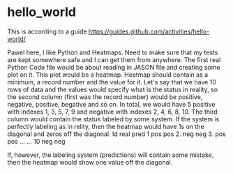 # hello_world
This is according to a guide https://guides.github.com/activities/hello-world/

Pawel here, I like Python and Heatmaps. Need to make sure that my tests are kept somewhere safe and I can get them from anywhere.
The first real Python Code file would be about reading in JASON file and creating some plot on it.
This plot would be a heatmap. Heatmap should contain as a minimum, a record number and the value for it. Let's say that we have 10 rows of data and the values would specify what is the status in reality, so the second column (first was the record number) would be positive, negative, positive, begative and so on. In total, we would have 5 positive with indexes 1, 3, 5, 7, 9 and negative with indexes 2, 4, 6, 8, 10. The third column would contain the status labeled by some system. If the system is perfectly labeling as in relity, then the heatmap would have 1s on the diagonal and zeros off the diagonal.
Id real pred
1  pos  pos
2. neg  neg
3. pos  pos
... ...
10 neg  neg

If, however, the labeling system (predictions) will contain some mistake, then the heatmap would show one value off the diagonal.
